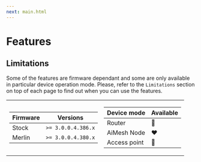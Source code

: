 ```yaml
---
next: main.html
---
```


# Features

## Limitations

Some of the features are firmware dependant and some are only available in particular device operation mode. Please, refer to the `Limitations` section on top of each page to find out when you can use the features.

<table><tr><td>

|Firmware|          Versions|
|--------|------------------|
|Stock   |`>= 3.0.0.4.386.x`|
|Merlin  |`>= 3.0.0.4.380.x`|
</td><td>

| Device mode|    Available|
|------------|-------------|
|Router      |:green_heart:|
|AiMesh Node |:heart:      |
|Access point|:green_heart:|
</td></tr></table>
